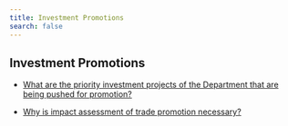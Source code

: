 ```yaml
---
title: Investment Promotions
search: false
---
```


## Investment Promotions


 - [What are the priority investment projects of the Department that are being pushed for promotion?](/fy-2022-plan-and-budget/investment-promotions/what-are-the-priority-investment-projects-of-the-department-that-are-being-pushed-for-promotion)
    
 - [Why is impact assessment of trade promotion necessary?](/fy-2022-plan-and-budget/investment-promotions/why-is-impact-assessment-of-trade-promotion-necessary)
    
